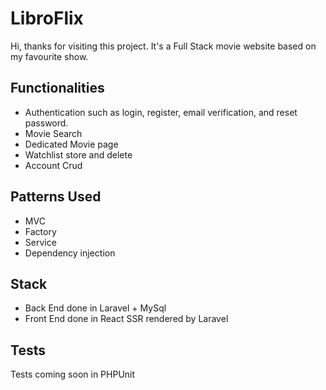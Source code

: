 # LibroFlix

Hi, thanks for visiting this project. It's a Full Stack movie website based on my favourite show.

## Functionalities

- Authentication such as login, register, email verification, and reset password.
- Movie Search
- Dedicated Movie page
- Watchlist store and delete
- Account Crud



## Patterns Used

- MVC
- Factory
- Service
- Dependency injection

## Stack

- Back End done in Laravel + MySql
- Front End done in React SSR rendered by Laravel

## Tests

Tests coming soon in PHPUnit
